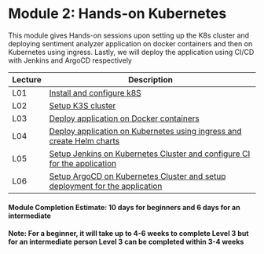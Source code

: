 # Module 2: Hands-on Kubernetes

This module gives Hands-on sessions upon setting up the K8s cluster and deploying sentiment analyzer application on docker containers and then on Kubernetes using ingress. Lastly, we will deploy the application using CI/CD with Jenkins and ArgoCD respectively  

| Lecture |   Description  |
|---------|----------------|
|  L01    | [Install and configure k8S](L01-Install&ConfigureK8s.md)  |
|  L02    | [Setup K3S cluster](L02-SetupK3sCluster.md)  |
|  L03    | [Deploy application on Docker containers](L03-DockerContainers.md)  |
|  L04    | [Deploy application on Kubernetes using ingress and create Helm charts](L04-ApplicationDeploymentKubernetes.md)  |
|  L05    | [Setup Jenkins on Kubernetes Cluster and configure CI for the application](L05-JenkinsCI.md)  |
|  L06    | [Setup ArgoCD on Kubernetes Cluster and setup deployment for the application](L06-ArgoCD.md)  |

#### Module Completion Estimate: 10 days for beginners and 6 days for an intermediate  

#### Note: For a beginner, it will take up to 4-6 weeks to complete Level 3 but for an intermediate person Level 3 can be completed within 3-4 weeks  
